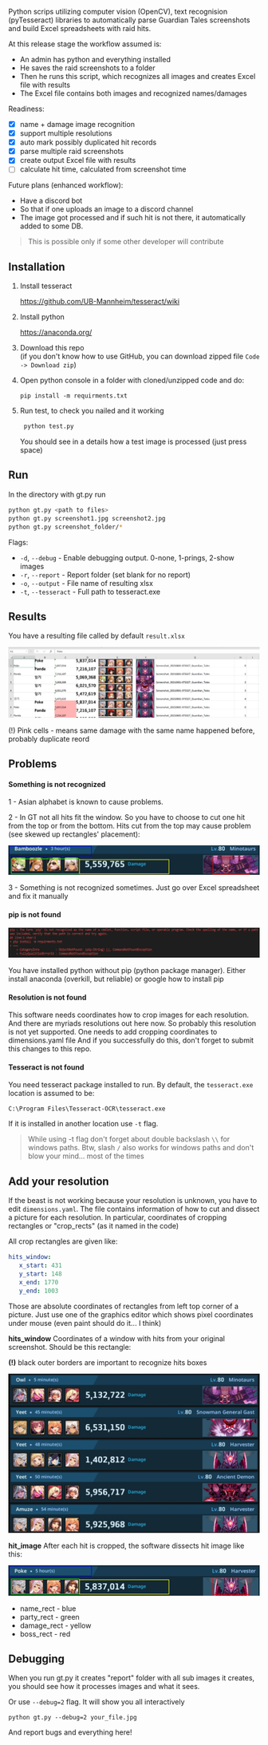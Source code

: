 Python scrips utilizing computer vision (OpenCV), text recognision (pyTesseract)
libraries to automatically parse Guardian Tales screenshots and build Excel spreadsheets
with raid hits. 

At this release stage the workflow assumed is:

- An admin has python and everything installed 
- He saves the raid screenshots to a folder 
- Then he runs this script, which recognizes all images 
  and creates Excel file with results
- The Excel file contains both images and recognized names/damages

Readiness: 

- [x] name + damage image recognition
- [x] support multiple resolutions
- [x] auto mark possibly duplicated hit records
- [x] parse multiple raid screenshots
- [x] create output Excel file with results
- [ ] calculate hit time, calculated from screenshot time

Future plans (enhanced workflow):  

- Have a discord bot 
- So that if one uploads an image to a discord channel
- The image got processed and if such hit is not there, 
  it automatically added to some DB. 

> This is possible only if some other developer will contribute
 

## Installation

1. Install tesseract

    https://github.com/UB-Mannheim/tesseract/wiki

2. Install python 
    
    https://anaconda.org/

3. Download this repo  
   (if you don't know how to use GitHub, you can download zipped file
   `Code -> Download zip`)
 
4. Open python console in a folder with cloned/unzipped code and do:

    ```
   pip install -m requirments.txt
    ```
5. Run test, to check you nailed and it working

   ```bash
    python test.py
   ```
   You should see in a details how a test image is processed (just press space)    

## Run

In the directory with gt.py run 

```bash
python gt.py <path to files>
python gt.py screenshot1.jpg screenshot2.jpg
python gt.py screenshot_folder/* 
```

Flags:

- ```-d```, ```--debug``` - Enable debugging output. 0-none, 1-prings, 2-show images
- ```-r```, ```--report``` - Report folder (set blank for no report)
- ```-o```, ```--output``` - File name of resulting xlsx
- ```-t```, ```--tesseract``` - Full path to tesseract.exe

## Results

You have a resulting file called by default ```result.xlsx``` 

![result file](test_images/excel.png)

(!) Pink cells - means same damage with the same name happened before, probably duplicate reord

## Problems

#### Something is not recognized

1 - Asian alphabet is known to cause problems. 

2 - In GT not all hits fit the window. So you have to choose
to cut one hit from the top or from the bottom. 
Hits cut from the top may cause problem (see skewed up rectangles' placement):

![hit cut from top](test_images/bad_crop.jpg)

3 - Something is not recognized sometimes. 
Just go over Excel spreadsheet and fix it manually


#### pip is not found 

![pip not found](test_images/pip_is_not_recognized.png)

You have installed python without pip (python package manager). 
Either install anaconda (overkill, but reliable) or google how to install pip


#### Resolution is not found

This software needs coordinates how to crop images for each resolution. 
And there are myriads resolutions out here now. So probably this resolution
is not yet supported. One needs to add cropping coordinates to dimensions.yaml file
And if you successfully do this, don't forget to submit this changes to this repo.


#### Tesseract is not found

You need tesseract package installed to run. By default, the `tesseract.exe` location
is assumed to be:

```
C:\Program Files\Tesseract-OCR\tesseract.exe
```

If it is installed in another location use ```-t``` flag. 

> While using -t flag don't forget about double backslash `\\` for windows paths. 
> Btw, slash `/` also works for windows paths and don't blow your mind... most of the times


## Add your resolution

If the beast is not working because your resolution is unknown, you have to edit
`dimensions.yaml`. The file contains information of how to cut and dissect 
a picture for each resolution. In particular, coordinates of cropping rectangles or
"crop_rects" (as it named in the code)

All crop rectangles are given like: 

```yaml
hits_window:
   x_start: 431
   y_start: 148
   x_end: 1770
   y_end: 1003
```
Those are absolute coordinates of rectangles from left top corner of a picture. 
Just use one of the graphics editor which shows pixel coordinates under mouse (even 
paint should do it... I think)

**hits_window**
Coordinates of a window with hits from your original screenshot. 
Should be this rectangle:

**(!)** black outer borders are important to recognize hits boxes 

![hits window](test_images/hits_crop.jpg)

**hit_image**
After each hit is cropped, the software dissects hit image like this: 

![crop hits](test_images/crop-hit.jpg)

- name_rect - blue
- party_rect - green
- damage_rect - yellow
- boss_rect - red

## Debugging

When you run gt.py it creates "report" folder with all sub images it creates, 
you should see how it processes images and what it sees. 

Or use ```--debug=2``` flag. It will show you all interactively

```
python gt.py --debug=2 your_file.jpg
```

And report bugs and everything here!